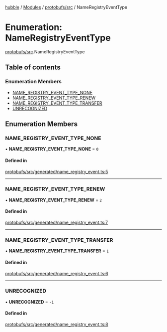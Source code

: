 [hubble](../README.md) / [Modules](../modules.md) / [protobufs/src](../modules/protobufs_src.md) / NameRegistryEventType

# Enumeration: NameRegistryEventType

[protobufs/src](../modules/protobufs_src.md).NameRegistryEventType

## Table of contents

### Enumeration Members

- [NAME\_REGISTRY\_EVENT\_TYPE\_NONE](protobufs_src.NameRegistryEventType.md#name_registry_event_type_none)
- [NAME\_REGISTRY\_EVENT\_TYPE\_RENEW](protobufs_src.NameRegistryEventType.md#name_registry_event_type_renew)
- [NAME\_REGISTRY\_EVENT\_TYPE\_TRANSFER](protobufs_src.NameRegistryEventType.md#name_registry_event_type_transfer)
- [UNRECOGNIZED](protobufs_src.NameRegistryEventType.md#unrecognized)

## Enumeration Members

### NAME\_REGISTRY\_EVENT\_TYPE\_NONE

• **NAME\_REGISTRY\_EVENT\_TYPE\_NONE** = ``0``

#### Defined in

[protobufs/src/generated/name_registry_event.ts:5](https://github.com/vinliao/hubble/blob/f898740/packages/protobufs/src/generated/name_registry_event.ts#L5)

___

### NAME\_REGISTRY\_EVENT\_TYPE\_RENEW

• **NAME\_REGISTRY\_EVENT\_TYPE\_RENEW** = ``2``

#### Defined in

[protobufs/src/generated/name_registry_event.ts:7](https://github.com/vinliao/hubble/blob/f898740/packages/protobufs/src/generated/name_registry_event.ts#L7)

___

### NAME\_REGISTRY\_EVENT\_TYPE\_TRANSFER

• **NAME\_REGISTRY\_EVENT\_TYPE\_TRANSFER** = ``1``

#### Defined in

[protobufs/src/generated/name_registry_event.ts:6](https://github.com/vinliao/hubble/blob/f898740/packages/protobufs/src/generated/name_registry_event.ts#L6)

___

### UNRECOGNIZED

• **UNRECOGNIZED** = ``-1``

#### Defined in

[protobufs/src/generated/name_registry_event.ts:8](https://github.com/vinliao/hubble/blob/f898740/packages/protobufs/src/generated/name_registry_event.ts#L8)
